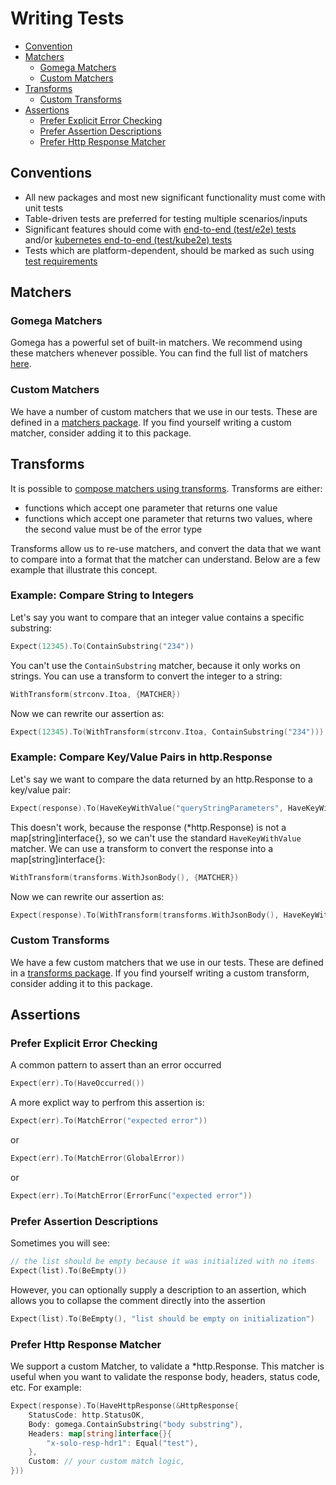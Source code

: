 # Writing Tests
- [Convention](#conventions)
- [Matchers](#matchers)
  - [Gomega Matchers](#gomega-matchers)
  - [Custom Matchers](#custom-matchers)
- [Transforms](#transforms)
  - [Custom Transforms](#custom-transforms)
- [Assertions](#assertions)
  - [Prefer Explicit Error Checking](#prefer-explicit-error-checking)
  - [Prefer Assertion Descriptions](#prefer-assertion-descriptions)
  - [Prefer Http Response Matcher](#prefer-http-response-matcher)

## Conventions
- All new packages and most new significant functionality must come with unit tests
- Table-driven tests are preferred for testing multiple scenarios/inputs
- Significant features should come with [end-to-end (test/e2e) tests](e2e-tests.md) and/or [kubernetes end-to-end (test/kube2e) tests](kube-e2e-tests.md)
- Tests which are platform-dependent, should be marked as such using [test requirements](/test/testutils/requirements.go)

## Matchers
### Gomega Matchers
Gomega has a powerful set of built-in matchers. We recommend using these matchers whenever possible. You can find the full list of matchers [here](https://github.com/onsi/gomega/tree/master/matchers).

### Custom Matchers
We have a number of custom matchers that we use in our tests. These are defined in a [matchers package](/test/gomega/matchers/). If you find yourself writing a custom matcher, consider adding it to this package.

## Transforms
It is possible to [compose matchers using transforms](https://onsi.github.io/gomega/#composing-matchers). Transforms are either:
- functions which accept one parameter that returns one value
- functions which accept one parameter that returns two values, where the second value must be of the error type

Transforms allow us to re-use matchers, and convert the data that we want to compare into a format that the matcher can understand. Below are a few example that illustrate this concept.

### Example: Compare String to Integers
Let's say you want to compare that an integer value contains a specific substring:
```go
Expect(12345).To(ContainSubstring("234"))
```

You can't use the `ContainSubstring` matcher, because it only works on strings. You can use a transform to convert the integer to a string:
```go
WithTransform(strconv.Itoa, {MATCHER})
```

Now we can rewrite our assertion as:
```go
Expect(12345).To(WithTransform(strconv.Itoa, ContainSubstring("234")))
```

### Example: Compare Key/Value Pairs in http.Response

Let's say we want to compare the data returned by an http.Response to a key/value pair:
```go
Expect(response).To(HaveKeyWithValue("queryStringParameters", HaveKeyWithValue("foo", "bar")))
```

This doesn't work, because the response (*http.Response) is not a map[string]interface{}, so we can't use the standard `HaveKeyWithValue` matcher. We can use a transform to convert the response into a map[string]interface{}:
```go
WithTransform(transforms.WithJsonBody(), {MATCHER})
```

Now we can rewrite our assertion as:
```go
Expect(response).To(WithTransform(transforms.WithJsonBody(), HaveKeyWithValue("queryStringParameters", HaveKeyWithValue("foo", "bar"))))
````

### Custom Transforms
We have a few custom matchers that we use in our tests. These are defined in a [transforms package](/test/gomega/transforms/). If you find yourself writing a custom transform, consider adding it to this package.

## Assertions
### Prefer Explicit Error Checking
A common pattern to assert than an error occurred
```go
Expect(err).To(HaveOccurred())
```

A more explict way to perfrom this assertion is:
```go
Expect(err).To(MatchError("expected error"))
```
or
```go
Expect(err).To(MatchError(GlobalError))
```
or
```go
Expect(err).To(MatchError(ErrorFunc("expected error"))
```

### Prefer Assertion Descriptions
Sometimes you will see:
```go
// the list should be empty because it was initialized with no items
Expect(list).To(BeEmpty())
```

However, you can optionally supply a description to an assertion, which allows you to collapse the comment directly into the assertion
```go
Expect(list).To(BeEmpty(), "list should be empty on initialization")
```

### Prefer Http Response Matcher
We support a custom Matcher, to validate a *http.Response. This matcher is useful when you want to validate the response body, headers, status code, etc. For example:
```go
Expect(response).To(HaveHttpResponse(&HttpResponse{
    StatusCode: http.StatusOK, 
    Body: gomega.ContainSubstring("body substring"), 
    Headers: map[string]interface{}{
        "x-solo-resp-hdr1": Equal("test"),
    }, 
    Custom: // your custom match logic,
}))
```